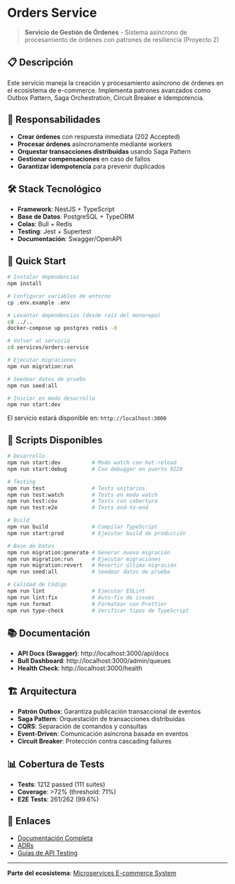 # Orders Service

> **Servicio de Gestión de Órdenes** - Sistema asíncrono de procesamiento de órdenes con patrones de resiliencia (Proyecto 2)

## 📋 Descripción

Este servicio maneja la creación y procesamiento asíncrono de órdenes en el ecosistema de e-commerce. Implementa patrones avanzados como Outbox Pattern, Saga Orchestration, Circuit Breaker e Idempotencia.

## 🎯 Responsabilidades

- **Crear órdenes** con respuesta inmediata (202 Accepted)
- **Procesar órdenes** asíncronamente mediante workers
- **Orquestar transacciones distribuidas** usando Saga Pattern
- **Gestionar compensaciones** en caso de fallos
- **Garantizar idempotencia** para prevenir duplicados

## 🛠️ Stack Tecnológico

- **Framework**: NestJS + TypeScript
- **Base de Datos**: PostgreSQL + TypeORM
- **Colas**: Bull + Redis
- **Testing**: Jest + Supertest
- **Documentación**: Swagger/OpenAPI

## 🚀 Quick Start

```bash
# Instalar dependencias
npm install

# Configurar variables de entorno
cp .env.example .env

# Levantar dependencias (desde raíz del monorepo)
cd ../..
docker-compose up postgres redis -d

# Volver al servicio
cd services/orders-service

# Ejecutar migraciones
npm run migration:run

# Seedear datos de prueba
npm run seed:all

# Iniciar en modo desarrollo
npm run start:dev
```

El servicio estará disponible en: `http://localhost:3000`

## 📝 Scripts Disponibles

```bash
# Desarrollo
npm run start:dev          # Modo watch con hot-reload
npm run start:debug        # Con debugger en puerto 9229

# Testing
npm run test               # Tests unitarios
npm run test:watch         # Tests en modo watch
npm run test:cov           # Tests con cobertura
npm run test:e2e           # Tests end-to-end

# Build
npm run build              # Compilar TypeScript
npm run start:prod         # Ejecutar build de producción

# Base de Datos
npm run migration:generate # Generar nueva migración
npm run migration:run      # Ejecutar migraciones
npm run migration:revert   # Revertir última migración
npm run seed:all           # Seedear datos de prueba

# Calidad de Código
npm run lint               # Ejecutar ESLint
npm run lint:fix           # Auto-fix de issues
npm run format             # Formatear con Prettier
npm run type-check         # Verificar tipos de TypeScript
```

## 📚 Documentación

- **API Docs (Swagger)**: http://localhost:3000/api/docs
- **Bull Dashboard**: http://localhost:3000/admin/queues
- **Health Check**: http://localhost:3000/health

## 🏗️ Arquitectura

- **Patrón Outbox**: Garantiza publicación transaccional de eventos
- **Saga Pattern**: Orquestación de transacciones distribuidas
- **CQRS**: Separación de comandos y consultas
- **Event-Driven**: Comunicación asíncrona basada en eventos
- **Circuit Breaker**: Protección contra cascading failures

## 📊 Cobertura de Tests

- **Tests**: 1212 passed (111 suites)
- **Coverage**: >72% (threshold: 71%)
- **E2E Tests**: 261/262 (99.6%)

## 🔗 Enlaces

- [Documentación Completa](../../docs/PROJECT_SETUP.md)
- [ADRs](../../docs/adr/)
- [Guías de API Testing](../../docs/api-testing/)

---

**Parte del ecosistema**: [Microservices E-commerce System](../../README.md)

